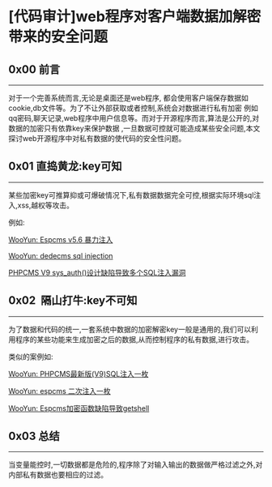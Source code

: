# [代码审计]web程序对客户端数据加解密带来的安全问题


0x00 前言
-------

* * *

对于一个完善系统而言,无论是桌面还是web程序, 都会使用客户端保存数据如cookie,db文件等。为了不让外部获取或者控制,系统会对数据进行私有加密 例如qq密码,聊天记录,web程序中用户信息等。而对于开源程序而言,算法是公开的,对数据的加密只有依靠key来保护数据 ,一旦数据可控就可能造成某些安全问题,本文探讨web开源程序中对私有数据的使代码的安全性问题。

0x01 直捣黄龙:key可知
---------------

* * *

某些加密key可推算抑或可爆破情况下,私有数据数据完全可控,根据实际环境sql注入,xss,越权等攻击。

例如:

[WooYun: Espcms v5.6 暴力注入](http://www.wooyun.org/bugs/wooyun-2013-020759)

[WooYun: dedecms sql injection](http://www.wooyun.org/bugs/wooyun-2013-018567)

[PHPCMS V9 sys_auth()设计缺陷导致多个SQL注入漏洞](http://www.80vul.com/archives/107.html)

0x02  隔山打牛:key不可知
-----------------

* * *

为了数据和代码的统一,一套系统中数据的加密解密key一般是通用的,我们可以利用程序的某些功能来生成加密之后的数据,从而控制程序的私有数据,进行攻击。

类似的案例如:

[WooYun: PHPCMS最新版(V9)SQL注入一枚](http://www.wooyun.org/bugs/wooyun-2013-024984)

[WooYun: espcms 二次注入一枚](http://www.wooyun.org/bugs/wooyun-2013-031669)

[WooYun: Espcms加密函数缺陷导致getshell](http://www.wooyun.org/bugs/wooyun-2013-034014)

0x03 总结
-------

* * *

当变量能控时,一切数据都是危险的,程序除了对输入输出的数据做严格过滤之外,对内部私有数据也要相应的过滤。